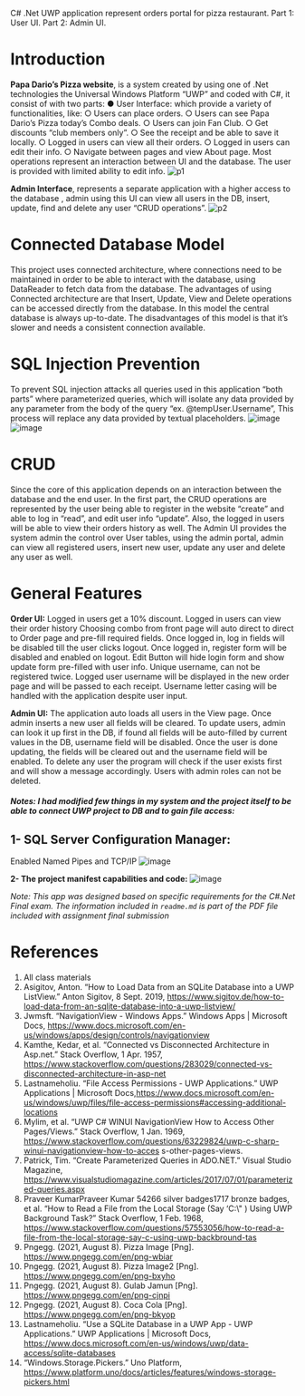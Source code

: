 C# .Net UWP application represent orders portal for pizza restaurant. 
Part 1: User UI. 
Part 2: Admin UI.

# Introduction
**Papa Dario’s Pizza website**, is a system created by using one of .Net technologies the Universal Windows Platform “UWP” and coded with C#, it consist of with two parts:
● User Interface: which provide a variety of functionalities, like:
○ Users can place orders.
○ Users can see Papa Dario’s Pizza today’s Combo deals.
○ Users can join Fan Club.
○ Get discounts “club members only”.
○ See the receipt and be able to save it locally.
○ Logged in users can view all their orders.
○ Logged in users can edit their info.
○ Navigate between pages and view About page.
Most operations represent an interaction between UI and the database.
The user is provided with limited ability to edit info.
![p1](https://user-images.githubusercontent.com/65984781/133002064-79518576-fc8d-41c3-b594-038f3ac96d18.png)

**Admin Interface**, represents a separate application with a higher access to the database , admin using this UI can view all users in the DB, insert, update, find and delete any user “CRUD operations”.
![p2](https://user-images.githubusercontent.com/65984781/133002092-0b4d785e-82b2-4b12-8cc1-684661ac4f88.png)

# Connected Database Model
This project uses connected architecture, where connections need to be maintained in order to be able to interact with the database, using DataReader to fetch data from the database. The advantages of using Connected architecture are that Insert, Update, View and Delete operations can be accessed directly from the database. In this model the central database is always up-to-date. The disadvantages of this model is that it’s slower and needs a consistent connection available.

# SQL Injection Prevention
To prevent SQL injection attacks all queries used in this application “both parts” where parameterized queries, which will isolate any data provided by any parameter from the body of the query “ex. @tempUser.Username”, This process will replace any data provided by textual placeholders.
![image](https://user-images.githubusercontent.com/65984781/133002261-37cf953d-aa24-461f-ab10-52a1838a0077.png)
![image](https://user-images.githubusercontent.com/65984781/133002266-95ac5f08-d60b-416a-9028-052e26e45315.png)

# CRUD
Since the core of this application depends on an interaction between the database and the end user. In the first part, the CRUD operations are represented by the user being able to register in the website “create” and
able to log in “read”, and edit user info “update”. Also, the logged in users will be able to view their orders history as well. The Admin UI provides the system admin the control over User tables, using the admin portal, admin can view all registered users, insert new user, update any user and delete any user as well.

# General Features 
**Order UI:**
Logged in users get a 10% discount.
Logged in users can view their order history
Choosing combo from front page will auto direct to direct to Order page and pre-fill required fields.
Once logged in, log in fields will be disabled till the user clicks logout.
Once logged in, register form will be disabled and enabled on logout.
Edit Button will hide login form and show update form pre-filled with user info.
Unique username, can not be registered twice.
Logged user username will be displayed in the new order page and will be passed to each receipt.
Username letter casing will be handled with the application despite user input.

**Admin UI:**
The application auto loads all users in the View page.
Once admin inserts a new user all fields will be cleared.
To update users, admin can look it up first in the DB, if found all fields will be auto-filled by current values in the DB, username field will be disabled.
Once the user is done updating, the fields will be cleared out and the username field will be enabled.
To delete any user the program will check if the user exists first and will show a message accordingly. Users with admin roles can not be deleted.

#### *Notes: I had modified few things in my system and the project itself to be able to connect UWP project to DB and to gain file access:*
**1- SQL Server Configuration Manager:**
-
Enabled Named Pipes and TCP/IP
![image](https://user-images.githubusercontent.com/65984781/133002381-fc37bd52-1419-47d0-b83d-072bcf05df09.png)

**2- The project manifest capabilities and code:**
![image](https://user-images.githubusercontent.com/65984781/133002412-f33063f9-c514-4ada-abf8-53362c0d6ef9.png)

*Note: This app was designed based on specific requirements for the C#.Net Final exam. The information included in `readme.md` is part of the PDF file included with assignment final submission*

# References
1. All class materials
2. Asigitov, Anton. “How to Load Data from an SQLite Database into a UWP ListView.”
Anton Sigitov, 8 Sept. 2019,
https://www.sigitov.de/how-to-load-data-from-an-sqlite-database-into-a-uwp-listview/
3. Jwmsft. “NavigationView - Windows Apps.” Windows Apps | Microsoft Docs,
https://www.docs.microsoft.com/en-us/windows/apps/design/controls/navigationview
4. Kamthe, Kedar, et al. “Connected vs Disconnected Architecture in Asp.net.” Stack
Overflow, 1 Apr. 1957,
https://www.stackoverflow.com/questions/283029/connected-vs-disconnected-architecture-in-asp-net
5. Lastnameholiu. “File Access Permissions - UWP Applications.” UWP Applications |
Microsoft
Docs,https://www.docs.microsoft.com/en-us/windows/uwp/files/file-access-permissions#accessing-additional-locations
6. Mylim, et al. “UWP C# WINUI NavigationView How to Access Other Pages/Views.”
Stack Overflow, 1 Jan. 1969,
https://www.stackoverflow.com/questions/63229824/uwp-c-sharp-winui-navigationview-how-to-acces
s-other-pages-views.
7. Patrick, Tim. “Create Parameterized Queries in ADO.NET.” Visual Studio Magazine,
https://www.visualstudiomagazine.com/articles/2017/07/01/parameterized-queries.aspx
8. Praveer KumarPraveer Kumar 54266 silver badges1717 bronze badges, et al. “How to
Read a File from the Local Storage (Say ‘C:\\" ) Using UWP Background Task?” Stack
Overflow, 1 Feb.
1968, https://www.stackoverflow.com/questions/57553056/how-to-read-a-file-from-the-local-storage-say-c-using-uwp-backbround-tas
9. Pngegg. (2021, August 8). Pizza Image [Png]. https://www.pngegg.com/en/png-wbiar
10. Pngegg. (2021, August 8). Pizza Image2 [Png]. https://www.pngegg.com/en/png-bxyho
11. Pngegg. (2021, August 8). Gulab Jamun [Png]. https://www.pngegg.com/en/png-cjnpi
12. Pngegg. (2021, August 8). Coca Cola [Png]. https://www.pngegg.com/en/png-bkyop
13. Lastnameholiu. “Use a SQLite Database in a UWP App - UWP Applications.” UWP
Applications | Microsoft Docs,
https://www.docs.microsoft.com/en-us/windows/uwp/data-access/sqlite-databases
14. “Windows.Storage.Pickers.” Uno Platform,
https://www.platform.uno/docs/articles/features/windows-storage-pickers.html
